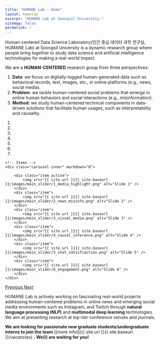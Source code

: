 ```yaml
---
title: "HUMANE Lab - Home"
layout: homelay
excerpt: "HUMANE Lab at Soongsil University."
sitemap: false
permalink: /
---
```


Human-centered Data Science Laboratory(인간 중심 데이터 과학 연구실, HUMANE Lab) at Soongsil University is a dynamic research group where people bring together to study data science and artificial intelligence technologies for making a real-world impact.

We are a **HUMAN-CENTERED** research group from three perspectives:
1. **Data**: we focus on digitally-logged human-generated data such as behavioral records, text, images, etc., in online platforms (e.g., news, social media).
2. **Problem**: we tackle human-centered social problems that emerge in online human behaviors and social interactions (e.g., misinformation).
3. **Method**: we study human-centered technical components in data-driven solutions that facilitate human usages, such as interpretability and causality.

<div markdown="0" id="carousel" class="carousel slide" data-ride="carousel" data-interval="5000" data-pause="hover" >
    <!-- Menu -->
    <ol class="carousel-indicators">
        <li data-target="#carousel" data-slide-to="0" class="active"></li>
        <li data-target="#carousel" data-slide-to="1"></li>
        <li data-target="#carousel" data-slide-to="2"></li>
        <li data-target="#carousel" data-slide-to="3"></li>
        <li data-target="#carousel" data-slide-to="4"></li>
        <li data-target="#carousel" data-slide-to="5"></li>
        <li data-target="#carousel" data-slide-to="6"></li>
    </ol>

    <!-- Items -->
    <div class="carousel-inner" markdown="0">

        <div class="item active">
            <img src="{{ site.url }}{{ site.baseurl }}/images/main_slider/1_media_highlight.png" alt="Slide 1" />
        </div>
        <div class="item">
            <img src="{{ site.url }}{{ site.baseurl }}/images/main_slider/2_news_misinfo.png" alt="Slide 2" />
        </div>
        <div class="item">
            <img src="{{ site.url }}{{ site.baseurl }}/images/main_slider/3_visual_media.png" alt="Slide 3" />
        </div>
        <div class="item">
            <img src="{{ site.url }}{{ site.baseurl }}/images/main_slider/4_causal_inference.png" alt="Slide 4" />
        </div>
        <div class="item">
            <img src="{{ site.url }}{{ site.baseurl }}/images/main_slider/5_chat_satisfiaction.png" alt="Slide 5" />
        </div>
        <div class="item">
            <img src="{{ site.url }}{{ site.baseurl }}/images/main_slider/6_engagement.png" alt="Slide 6" />
        </div>
    </div>
  <a class="left carousel-control" href="#carousel" role="button" data-slide="prev">
    <span class="glyphicon glyphicon-chevron-left" aria-hidden="true"></span>
    <span class="sr-only">Previous</span>
  </a>
  <a class="right carousel-control" href="#carousel" role="button" data-slide="next">
    <span class="glyphicon glyphicon-chevron-right" aria-hidden="true"></span>
    <span class="sr-only">Next</span>
  </a>
</div>

HUMANE Lab is actively working on fascinating real-world projects addressing human-centered problems in online news and emerging social media environments such as Instagram, and Twitch through **natural language processing (NLP)** and **multimodal deep learning** technologies. We aim at presenting research at top-tier conference venues and journals.

 **We are looking for passionate new graduate students/undergraduate interns to join the team** [(more info)]({{ site.url }}{{ site.baseurl }}/vacancies) **.** **We(I) are waiting for you!**


